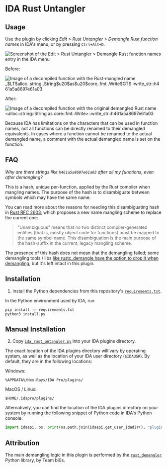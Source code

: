# IDA Rust Untangler

## Usage

Use the plugin by clicking _Edit > Rust Untangler > Demangle Rust function names_ in IDA's menu, or by pressing `Ctrl+Alt+D`.

![Screenshot of the Edit > Rust Untangler > Demangle Rust function names entry in the IDA menu](images/plugin-menu-entry-screenshot.png)

Before:

![Image of a decompiled function with the Rust-mangled name `_$LT$alloc..string..String$u20$as$u20$core..fmt..Write$GT$::write_str::h461a5a8697e61a03`](images/decompiler-window-before-demangle-screenshot.png)

After:

![Image of a decompiled function with the original demangled Rust name `<alloc::string::String as core::fmt::Write>::write_str::h461a5a8697e61a03`](images/decompiler-window-after-demangle-screenshot.png)

Because IDA has limitations on the characters that can be used in function names, not all functions can be directly renamed to their demangled equivalents. In cases where a function cannot be renamed to the actual demangled name, a comment with the actual demangled name is set on the function.

## FAQ

_Why are there strings like `h461a5a8697e61a03` after all my functions, even after demangling?_

This is a hash, unique per-function, applied by the Rust compiler when mangling names. The purpose of the hash is to disambiguate between symbols which may have the same name.

You can read more about the reasons for needing this disambiguating hash in [Rust RFC 2603](https://rust-lang.github.io/rfcs/2603-rust-symbol-name-mangling-v0.html#requirements-for-a-symbol-mangling-scheme), which proposes a new name mangling scheme to replace the current one:

> "Unambiguous" means that no two distinct compiler-generated entities (that is, mostly object code for functions) must be mapped to the same symbol name. This disambiguation is the main purpose of the hash-suffix in the current, legacy mangling scheme.

The presence of this hash does not mean that the demangling failed; some demangling tools / libs [like rustc_demangle have the option to drop it when demangling](https://github.com/rust-lang/rustc-demangle/pull/5), but it's left intact in this plugin.

## Installation

1. Install the Python dependencies from this repository's [`requirements.txt`](requirements.txt).

In the Python environment used by IDA, run
```
pip install -r requirements.txt
python3 install.py
```



## Manual Installation

2. Copy [`ida_rust_untangler.py`](ida_rust_untangler.py) into your IDA plugins directory.

The exact location of the IDA plugins directory will vary by operating system, as well as the location of your IDA user directory (`$IDAUSR`). By default, they are in the following locations:

Windows:

```
%APPDATA%/Hex-Rays/IDA Pro/plugins/
```

MacOS / Linux:

```
$HOME/.idapro/plugins/
```

Alternatively, you can find the location of the IDA plugins directory on your system by running the following snippet of Python code in IDA's Python console:

```python
import idaapi, os; print(os.path.join(idaapi.get_user_idadir(), "plugins"))
```

## Attribution

The main demangling logic in this plugin is performed by the [`rust_demangler`](https://github.com/teambi0s/rust_demangler) Python library, by Team bi0s.
